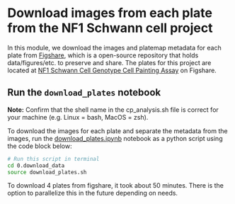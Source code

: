 # Download images from each plate from the NF1 Schwann cell project

In this module, we download the images and platemap metadata for each plate from [Figshare](https://figshare.com/), which is a open-source repository that holds data/figures/etc. to preserve and share. 
The plates for this project are located at [NF1 Schwann Cell Genotype Cell Painting Assay](https://figshare.com/projects/NF1_Schwann_Cell_Genotype_Cell_Painting_Assay/161620) on Figshare.

## Run the `download_plates` notebook

**Note:** Confirm that the shell name in the cp_analysis.sh file is correct for your machine (e.g. Linux = bash, MacOS = zsh).

To download the images for each plate and separate the metadata from the images, run the [download_plates.ipynb](download_plates.ipynb) notebook as a python script using the code block below:

```bash
# Run this script in terminal
cd 0.download_data
source download_plates.sh
```

To download 4 plates from figshare, it took about 50 minutes. There is the option to parallelize this in the future depending on needs.
